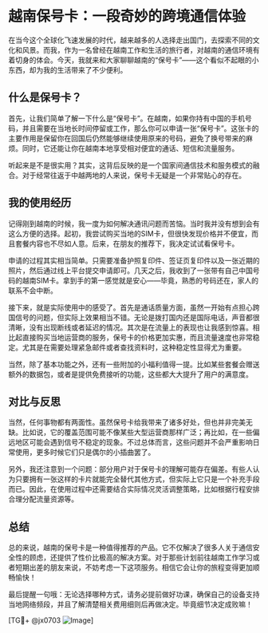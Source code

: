 # 越南保号卡：一段奇妙的跨境通信体验

在当今这个全球化飞速发展的时代，越来越多的人选择走出国门，去探索不同的文化和风景。而我，作为一名曾经在越南工作和生活的旅行者，对越南的通信环境有着切身的体会。今天，我就来和大家聊聊越南的“保号卡”——这个看似不起眼的小东西，却为我的生活带来了不少便利。

## 什么是保号卡？

首先，让我们简单了解一下什么是“保号卡”。在越南，如果你持有中国的手机号码，并且需要在当地长时间停留或工作，那么你可以申请一张“保号卡”。这张卡的主要作用是保留你在回国后仍然能够继续使用原来的号码，避免了换号带来的麻烦。同时，它还能让你在越南本地享受相对便宜的通话、短信和流量服务。

听起来是不是很实用？其实，这背后反映的是一个国家间通信技术和服务模式的融合。对于经常往返于中越两地的人来说，保号卡无疑是一个非常贴心的存在。

## 我的使用经历

记得刚到越南的时候，我一度为如何解决通讯问题而苦恼。当时我并没有想到会有这么方便的选择。起初，我尝试购买当地的SIM卡，但很快发现价格并不便宜，而且套餐内容也不尽如人意。后来，在朋友的推荐下，我决定试试看保号卡。

申请的过程其实相当简单。只需要准备护照复印件、签证页复印件以及一张近期的照片，然后通过线上平台提交申请即可。几天之后，我收到了一张带有自己中国号码的越南SIM卡。拿到手的第一感觉就是安心——毕竟，熟悉的号码还在，家人的联系不会中断。

接下来，就是实际使用中的感受了。首先是通话质量方面，虽然一开始有点担心跨国信号的问题，但实际上效果相当不错。无论是拨打国内还是国际电话，声音都很清晰，没有出现断线或者延迟的情况。其次是在流量上的表现也让我感到惊喜。相比起直接购买当地运营商的服务，保号卡的价格更加实惠，而且流量速度也非常稳定。尤其是在需要处理紧急邮件或者查找资料时，这种稳定性显得尤为重要。

当然，除了基本功能之外，还有一些附加的小福利值得一提。比如某些套餐会赠送额外的数据包，或者是提供免费接听的功能，这些都大大提升了用户的满意度。

## 对比与反思

当然，任何事物都有两面性。虽然保号卡给我带来了诸多好处，但也并非完美无缺。比如说，它的覆盖范围可能不像某些大型运营商那样广泛；再比如，在一些偏远地区可能会遇到信号不稳定的现象。不过总体而言，这些问题并不会严重影响日常使用，更多时候它们只是偶尔的小插曲罢了。

另外，我还注意到一个问题：部分用户对于保号卡的理解可能存在偏差。有些人认为只要拥有一张这样的卡片就能完全替代其他方式，但实际上它只是一个补充手段而已。因此，在使用过程中还需要结合实际情况灵活调整策略，比如根据行程安排合理分配流量资源等。

## 总结

总的来说，越南的保号卡是一种值得推荐的产品。它不仅解决了很多人关于通信安全性的顾虑，还提供了性价比极高的解决方案。对于那些计划前往越南工作学习或者短期出差的朋友来说，不妨考虑一下这项服务。相信它会让你的旅程变得更加顺畅愉快！

最后提醒一句哦：无论选择哪种方式，请务必提前做好功课，确保自己的设备支持当地网络频段，并且了解清楚相关费用细则后再做决定。毕竟细节决定成败嘛！

[TG💪+ @jx0703 ![Image](https://github.com/user-attachments/assets/dbca1d08-cadb-493c-b0ec-ad6f7a83f270)]